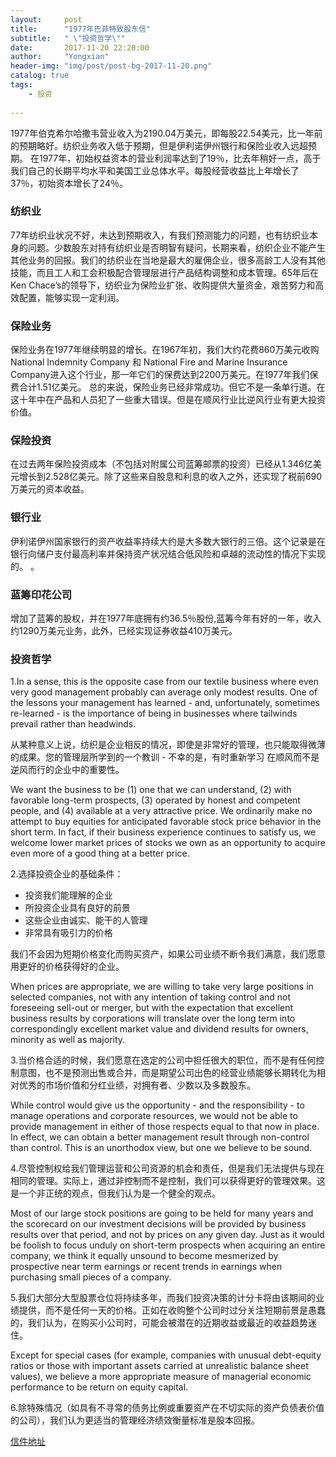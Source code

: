 ```yaml
---
layout:     post
title:      "1977年巴菲特致股东信"
subtitle:   " \"投资哲学\""
date:       2017-11-20 22:20:00
author:     "Yongxian"
header-img: "img/post/post-bg-2017-11-20.png"
catalog: true
tags:
    - 投资
    
---
```


1977年伯克希尔哈撒韦营业收入为2190.04万美元，即每股22.54美元，比一年前的预期略好。纺织业务收入低于预期，但是伊利诺伊州银行和保险业收入远超预期。
在1977年，初始权益资本的营业利润率达到了19％，比去年稍好一点，高于我们自己的长期平均水平和美国工业总体水平。每股经营收益比上年增长了37％，初始资本增长了24％。

### 纺织业
77年纺织业状况不好，未达到预期收入，有我们预测能力的问题，也有纺织业本身的问题。少数股东对持有纺织业是否明智有疑问，长期来看，纺织企业不能产生其他业务的回报。我们的纺织业在当地是最大的雇佣企业，很多高龄工人没有其他技能，而且工人和工会积极配合管理层进行产品结构调整和成本管理。65年后在Ken Chace’s的领导下，纺织业为保险业扩张、收购提供大量资金，艰苦努力和高效配置，能够实现一定利润。

### 保险业务
保险业务在1977年继续明显的增长。在1967年初，我们大约花费860万美元收购National Indemnity Company 和 National Fire and Marine Insurance Company进入这个行业，那一年它们的保费达到2200万美元。在1977年我们保费合计1.51亿美元。
总的来说，保险业务已经非常成功。但它不是一条单行道。在这十年中在产品和人员犯了一些重大错误。但是在顺风行业比逆风行业有更大投资价值。

### 保险投资
在过去两年保险投资成本（不包括对附属公司蓝筹邮票的投资）已经从1.346亿美元增长到2.528亿美元。除了这些来自股息和利息的收入之外，还实现了税前690万美元的资本收益。

### 银行业
伊利诺伊州国家银行的资产收益率持续大约是大多数大银行的三倍。这个记录是在银行向储户支付最高利率并保持资产状况结合低风险和卓越的流动性的情况下实现的。
。 
### 蓝筹印花公司
增加了蓝筹的股权，并在1977年底拥有约36.5％股份,蓝筹今年有好的一年，收入约1290万美元业务，此外，已经实现证券收益410万美元。

### 投资哲学
1.In a sense, this is the opposite case from our textile business where even very good management probably can average only modest results.  One of the lessons your management has learned - and, unfortunately, sometimes re-learned - is the importance of being in businesses where tailwinds prevail rather than headwinds.

从某种意义上说，纺织是企业相反的情况，即使是非常好的管理，也只能取得微薄的成果。您的管理层所学到的一个教训 - 不幸的是，有时重新学习 在顺风而不是逆风而行的企业中的重要性。

We want the business to be (1) one that we can understand, (2) with favorable long-term prospects, (3) operated by honest and competent people, and (4) available at a very attractive price. We ordinarily make no attempt to buy equities for anticipated favorable stock price behavior in the short term. In fact, if their business experience continues to satisfy us, we welcome lower market prices of stocks we own as an opportunity to acquire even more of a good thing at a better price.

2.选择投资企业的基础条件：

- 投资我们能理解的企业
- 所投资企业具有良好的前景
- 这些企业由诚实、能干的人管理
- 非常具有吸引力的价格

我们不会因为短期价格变化而购买资产，如果公司业绩不断令我们满意，我们愿意用更好的价格获得好的企业。

When prices are appropriate, we are willing to take very large positions in selected companies, not with any intention of taking control and not foreseeing sell-out or merger, but with the expectation that excellent business results by corporations will translate over the long term into correspondingly excellent market value and dividend results for owners, minority as well as majority.

3.当价格合适的时候，我们愿意在选定的公司中担任很大的职位，而不是有任何控制意图，也不是预测出售或合并，而是期望公司出色的经营业绩能够长期转化为相对优秀的市场价值和分红业绩，对拥有者、少数以及多数股东。

While control would give us the opportunity - and the 
responsibility - to manage operations and corporate resources, we 
would not be able to provide management in either of those 
respects equal to that now in place. In effect, we can obtain a 
better management result through non-control than control. This 
is an unorthodox view, but one we believe to be sound.

4.尽管控制权给我们管理运营和公司资源的机会和责任，但是我们无法提供与现在相同的管理。实际上，通过非控制而不是控制，我们可以获得更好的管理效果。这是一个非正统的观点，但我们认为是一个健全的观点。

Most of our large stock positions are going to be held for many years and the scorecard on our investment decisions will be provided by business results over that period, and not by prices on any given day. Just as it would be foolish to focus unduly on short-term prospects when acquiring an entire company, we think it equally unsound to become mesmerized by prospective near term earnings or recent trends in earnings when purchasing small pieces of a company.

5.我们大部分大型股票仓位将持续多年，而我们投资决策的计分卡将由该期间的业绩提供，而不是任何一天的价格。正如在收购整个公司时过分关注短期前景是愚蠢的，我们认为，在购买小公司时，可能会被潜在的近期收益或最近的收益趋势迷住。

Except for special cases (for example, companies with unusual debt-equity ratios or those with important assets carried at unrealistic balance sheet values), we believe a more appropriate measure of managerial economic performance to be return on equity capital. 

6.除特殊情况（如具有不寻常的债务比例或重要资产在不切实际的资产负债表价值的公司），我们认为更适当的管理经济绩效衡量标准是股本回报。

[信件地址](http://www.berkshirehathaway.com/letters/1977.html)
